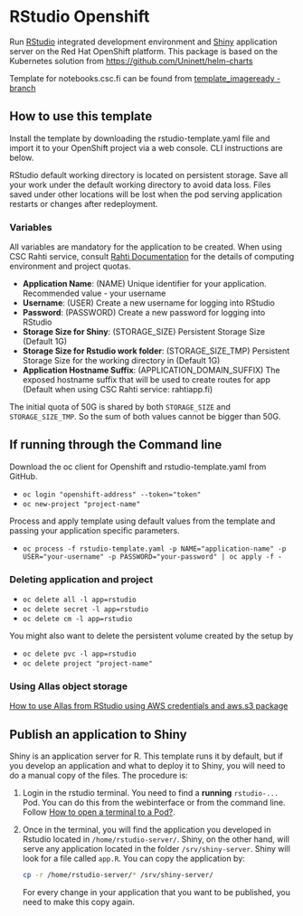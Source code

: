 # RStudio Openshift

Run [RStudio](https://www.rstudio.com/) integrated development environment and
 [Shiny](https://www.rstudio.com/products/shiny/shiny-server/) application server
 on the Red Hat OpenShift platform. This package is based on the Kubernetes solution from
 <https://github.com/Uninett/helm-charts>

Template for notebooks.csc.fi can be found from [template_imageready -branch](https://github.com/CSCfi/rstudio-openshift/tree/template_imageready)

## How to use this template

Install the template by downloading the rstudio-template.yaml file and import it to
your OpenShift project via a web console. CLI instructions are below.

RStudio default working directory is located on persistent storage. Save all your
work under the default working directory to avoid data loss. Files saved under
other locations will be lost when the pod serving application restarts or changes after
redeployment.

### Variables

All variables are mandatory for the application to be created. When using CSC Rahti
service, consult [Rahti Documentation](https://rahtiapp.fi/) for the details of
computing environment and project quotas.

- **Application Name**: (NAME) Unique identifier for your application. Recommended
 value - your username
- **Username**: (USER) Create a new username for logging into RStudio
- **Password**: (PASSWORD) Create a new password for logging into RStudio
- **Storage Size for Shiny**: (STORAGE_SIZE) Persistent Storage Size (Default 1G)
- **Storage Size for Rstudio work folder**: (STORAGE_SIZE_TMP) Persistent Storage Size for the working directory in (Default 1G)
- **Application Hostname Suffix**: (APPLICATION_DOMAIN_SUFFIX) The exposed hostname
  suffix that will be used to create routes for app (Default when using CSC Rahti
  service: rahtiapp.fi)

The initial quota of 50G is shared by both `STORAGE_SIZE` and `STORAGE_SIZE_TMP`. So the sum of both values cannot be bigger than 50G.

## If running through the Command line

Download the oc client for Openshift and rstudio-template.yaml from GitHub.

- `oc login "openshift-address" --token="token"`
- `oc new-project "project-name"`

Process and apply template using default values from the template and passing your  application specific parameters.

- `oc process -f rstudio-template.yaml -p NAME="application-name" -p USER="your-username" -p PASSWORD="your-password" | oc apply -f -`

### Deleting application and project

- `oc delete all -l app=rstudio`
- `oc delete secret -l app=rstudio`
- `oc delete cm -l app=rstudio`

You might also want to delete the persistent volume created by the setup by

- `oc delete pvc -l app=rstudio`
- `oc delete project "project-name"`

### Using Allas object storage

[How to use Allas from RStudio using AWS credentials and aws.s3 package](https://github.com/CSCfi/rstudio-openshift/blob/master/Allas.md)

## Publish an application to Shiny

Shiny is an application server for R. This template runs it by default, but if you develop an application and what to deploy it to Shiny, you will need to do a manual copy of the files. The procedure is:

1. Login in the rstudio terminal. You need to find a **running** `rstudio-...` Pod. You can do this from the webinterface or from the command line. Follow [How to open a terminal to a Pod?](https://docs.csc.fi/support/faq/terminal-rahti-pod/).

1. Once in the terminal, you will find the application you developed in Rstudio located in `/home/rstudio-server/`. Shiny, on the other hand, will serve any application located in the folder `/srv/shiny-server`. Shiny will look for a file called `app.R`. You can copy the application by:

	```sh
	cp -r /home/rstudio-server/* /srv/shiny-server/
	```

	For every change in your application that you want to be published, you need to make this copy again.
